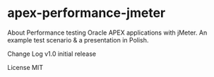 # apex-performance-jmeter

About
Performance testing Oracle APEX applications with jMeter. An example test scenario & a presentation in Polish.

Change Log
v1.0 initial release

License
MIT
